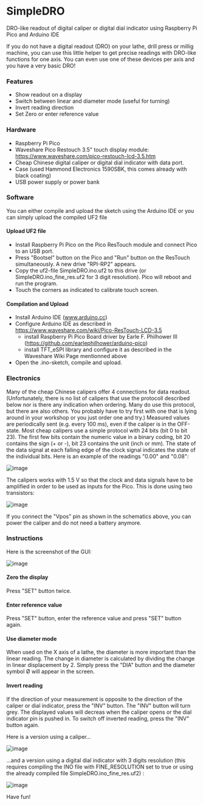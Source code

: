 # SimpleDRO
DRO-like readout of digital caliper or digital dial indicator using Raspberry Pi Pico and Arduino IDE

If you do not have a digital readout (DRO) on your lathe, drill press or millig machine, you can use this little helper to get precise readings with DRO-like functions for one axis. You can even use one of these devices per axis and you have a very basic DRO!

### Features
- Show readout on a display
- Switch between linear and diameter mode (useful for turning)
- Invert reading direction
- Set Zero or enter reference value

### Hardware
- Raspberry Pi Pico
- Waveshare Pico Restouch 3.5" touch display module: https://www.waveshare.com/pico-restouch-lcd-3.5.htm
- Cheap Chinese digital caliper or digital dial indicator with data port. 
- Case (used Hammond Electronics 1590SBK, this comes already with black coating)
- USB power supply or power bank

### Software
You can either compile and upload the sketch using the Arduino IDE or you can simply upload the compiled UF2 file
#### Upload UF2 file
- Install Raspberry Pi Pico on the Pico ResTouch module and connect Pico to an USB port.
- Press "Bootsel" button on the Pico and "Run" button on the ResTouch simultaneously. A new drive "RPI-RP2" appears.
- Copy the uf2-file SimpleDRO.ino.uf2 to this drive (or SimpleDRO.ino_fine_res.uf2 for 3 digit resolution). Pico will reboot and run the program. 
- Touch the corners as indicated to calibrate touch screen.

#### Compilation and Upload
- Install Arduino IDE (www.arduino.cc)
- Configure Arduino IDE as described in https://www.waveshare.com/wiki/Pico-ResTouch-LCD-3.5
  - install Raspberry Pi Pico Board driver by Earle F. Philhower III (https://github.com/earlephilhower/arduino-pico)
  - install TFT_eSPI library and configure it as described in the Waveshare Wiki Page mentionned above
- Open the .ino-sketch, compile and upload.
  
### Electronics
Many of the cheap Chinese calipers offer 4 connections for data readout. (Unfortunately, there is no list of calipers that use the protocoll described below nor is there any indication when ordering. Many do use this protocol, but there are also others. You probably have to try first with one that is lying around in your workshop or you just order one and try.)
Measured values are periodically sent (e.g. every 100 ms), even if the caliper is in the OFF-state. Most cheap calipers use a simple protocol with 24 bits (bit 0 to bit 23). The first few bits contain the numeric value in a binary coding, bit 20 contains the sign (+ or -), bit 23 contains the unit (inch or mm). The state of the data signal at each falling edge of the clock signal indicates the state of the individual bits. Here is an example of the readings "0.00" and "0.08":

![image](https://user-images.githubusercontent.com/26085758/211794586-c7c69b70-3a2f-4531-b8a5-781749ff11e0.png)


The calipers works with 1.5 V so that the clock and data signals have to be amplified in order to be used as inputs for the Pico. This is done using two transistors:

![image](https://user-images.githubusercontent.com/26085758/211794749-2ba3e11d-9eaf-4b0d-9d94-d278f309c582.png)

If you connect the "Vpos" pin as shown in the schematics above, you can power the caliper and do not need a battery anymore. 

### Instructions
Here is the screenshot of the GUI:

![image](https://user-images.githubusercontent.com/26085758/211805538-a2ad9fb0-4ba7-4686-8152-8f8bc6ecbf14.png)

#### Zero the display
Press "SET" button twice.
#### Enter reference value
Press "SET" button, enter the reference value and press "SET" button again.
#### Use diameter mode
When used on the X axis of a lathe, the diameter is more important than the linear reading. The change in diameter is calculated by dividing the change in linear displacement by 2. Simply press the "DIA" button and the diameter symbol Ø will appear in the screen.
#### Invert reading
If the direction of your measurement is opposite to the direction of the caliper or dial indicator, press the "INV" button. The "INV" button will turn grey. The displayed values will decreas when the caliper opens or the dial indicator pin is pushed in. To switch off inverted reading, press the "INV" button again.



Here is a version using a caliper...

![image](https://user-images.githubusercontent.com/26085758/211814871-62c4cbb7-a808-42ff-aad5-71da6a9bec53.png)



...and a version using a digital dial indicator with 3 digits resolution (this requires compiling the INO file with FINE_RESOLUTION set to true or using the already compiled file SimpleDRO.ino_fine_res.uf2) :

![image](https://user-images.githubusercontent.com/26085758/211814903-28e0557d-ce6e-4959-a6d4-96f645cf3687.png)


Have fun!



